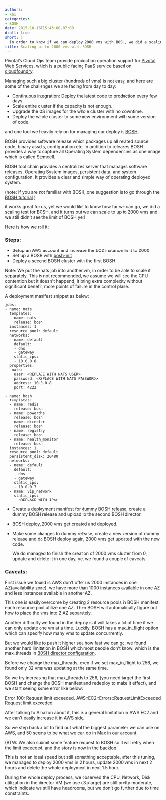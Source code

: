```yaml
---
authors: 
- kai
categories:
- BOSH
date: 2015-10-16T15:43:00-07:00
draft: true
short: |
  In order to know if we can deploy 2000 vms with BOSH, we did a scaling test and this blog post list how we did it and the caveats we found.
title: Scaling up to 2000 vms with BOSH
---
```


Pivotal’s Cloud Ops team provide production operation support for [Pivotal Web Services](https://run.pivotal.io/), which is a public facing PaaS service based on [cloudfoundry](https://github.com/cloudfoundry).

Managing such a big cluster (hundreds of vms) is not easy, and here are some of the challenges we are facing from day to day:

* Continuous integration: Deploy the latest code to production every few days.
* Scale entire cluster if the capacity is not enough.
* Upgrade the OS images for the whole cluster with no downtime.
* Deploy the whole cluster to some new environment with some version of code.

and one tool we heavily rely on for managing our deploy is [BOSH](http://bosh.io/).

BOSH provides software release which packages up all related source code, binary assets, configuration etc, In addition to releases BOSH provides a way to capture all Operating System dependencies as one image which is called Stemcell.

BOSH tool chain provides a centralized server that manages software releases, Operating System images, persistent data, and system configuration. It provides a clear and simple way of operating deployed system.

(note: If you are not familiar with BOSH, one suggestion is to go through the [BOSH tutorial](http://mariash.github.io/learn-bosh/#introduction) )

it works great for us, yet we would like to know how far we can go, we did a scaling test for BOSH. and it turns out we can scale to up to 2000 vms and we still didn’t see the limit of BOSH yet! 

Here is how we roll it:

### Steps:

* Setup an AWS account and increase the EC2 instance limit to 2000
* Set up a BOSH with [bosh-init](https://bosh.io/docs/using-bosh-init.html)
* Deploy a second BOSH cluster with the first BOSH.

Note: We put the nats job into another vm, in order to be able to scale it separately,
This is not recommended, we assume we will see the CPU contention but it doesn't happend,
it bring extra complexity without significant benefit, more points of failure in the control plane.

A deployment manifest snippet as below:
```
jobs:
- name: nats
  templates:
  - name: nats
    release: bosh
  instances: 1
  resource_pool: default
  networks:
  - name: default
    default:
    - dns
    - gateway
    static_ips:
    - 10.0.0.8
  properties:
   nats:
    user: <REPLACE WITH NATS USER>
    password: <REPLACE WITH NATS PASSWORD>
    address: 10.0.0.8
    port: 4222
 
- name: bosh
  templates:
  - name: redis
    release: bosh
  - name: powerdns
    release: bosh
  - name: director
    release: bosh
  - name: registry
    release: bosh
  - name: health_monitor
    release: bosh
  instances: 1
  resource_pool: default
  persistent_disk: 20480
  networks:
  - name: default
    default:
    - dns
    - gateway
    static_ips:
    - 10.0.0.7
  - name: vip_network
    static_ips:
    - <REPLACE WITH IPs>
```

* Create a deployment manifest for [dummy BOSH release](https://github.com/pivotal-cf-experimental/dummy-boshrelease), create a dummy BOSH release and upload to the second BOSH director. 
* BOSH deploy, 2000 vms get created and deployed.
* Make some changes to dummy release, create a new version of dummy release and do BOSH deploy again, 2000 vms get updated with the new code.

   We do managed to finish the creation of 2000 vms cluster from 0, update and delete it in one day, yet we found a couple of caveats.

### Caveats:

First issue we found is AWS don’t offer us 2000 instances in one AZ(availability zone). we have more than 1000 instances available in one AZ and less instances available in another AZ.

This one is easily overcome by creating 2 resource pools in BOSH manifest, each resource pool utilize one AZ. Then BOSH will automatically figure out how to place the vms into 2 AZ separately.

Another difficulty we found in the deploy is it will takes a lot of time if we can only update one vm at a time. Luckily, BOSH has a max_in_flight option which can specify how many vms to update concurrently. 

But we would like to push it higher see how fast we can go, we found another hard limitation in BOSH which most people don’t know, which is the max_threads in [BOSH director configuration](https://github.com/cloudfoundry/bosh/blob/master/release/jobs/director/spec#L73).

Before we change the max_threads, even if we set max_in_flight to 256, we found only 32 vms was updating at the same time.

So we try increasing that max_threads to 256, (you need target the first BOSH and change the BOSH manifest and redeploy to make it effect), and we start seeing some error like below:

Error 100: Request limit exceeded.
AWS::EC2::Errors::RequestLimitExceeded Request limit exceeded
 
After talking to Amazon about it, this is a general limitation in AWS EC2 and we can’t easily increase it in AWS side.
 
So we step back a bit to find out what the biggest parameter we can use on AWS, and 50 seems to be what we can do in Max in our account.

(BTW: We also submit some feature request to BOSH so it will retry when the limit exceeded, 
and the story is now in the [backlog](https://www.pivotaltracker.com/n/projects/956238/stories/103449734)

This is not an ideal speed but still something acceptable, after this tuning, we managed to deploy 2000 vms in 2 hours, update 2000 vms in next 2 hours and delete the whole deployment in next 1.5 hour.

During the whole deploy process, we observed the CPU, Network, Disk utilization in the director VM (we use c3.xlarge) are still pretty moderate, which indicate we still have headrooms, but we don’t go further due to time constraints. 



